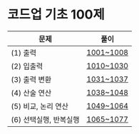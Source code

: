 # 코드업 기초 100제

| 문제                   | 풀이                                                                      |
| ---------------------- | ------------------------------------------------------------------------- |
| (1) 출력               | [1001~1008](https://github.com/kkimke/Algorithm/tree/master/Codeup/src_1) |
| (2) 입출력             | [1010~1030](https://github.com/kkimke/Algorithm/tree/master/Codeup/src_2) |
| (3) 출력 변환          | [1031~1037](https://github.com/kkimke/Algorithm/tree/master/Codeup/src_3) |
| (4) 산술 연산          | [1038~1048](https://github.com/kkimke/Algorithm/tree/master/Codeup/src_4) |
| (5) 비교, 논리 연산    | [1049~1064](https://github.com/kkimke/Algorithm/tree/master/Codeup/src_5) |
| (6) 선택실행, 반복실행 | [1065~1077](https://github.com/kkimke/Algorithm/tree/master/Codeup/src_6) |

